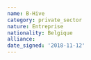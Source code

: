 ```yaml
---
name: B-Hive
category: private_sector
nature: Entreprise
nationality: Belgique
alliance: 
date_signed: '2018-11-12'
---
```

    